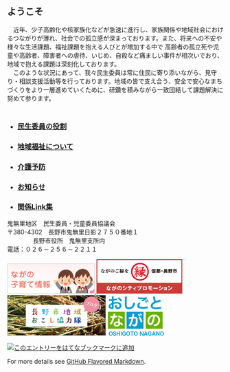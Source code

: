 
## ようこそ
　近年、少子高齢化や核家族化などが急速に進行し、家族関係や地域社会におけるつながりが薄れ、社会での孤立感が深まっております。また、将来への不安や様々な生活課題、福祉課題を抱える人びとが増加する中で
高齢者の孤立死や児童や高齢者、障害者への虐待、いじめ、自殺など痛ましい事件が相次いでおり、地域で抱える課題は深刻化しております。<br>
　このような状況にあって、我々民生委員は常に住民に寄り添いながら、見守り・相談支援活動等を行っております。地域の皆で支え合う、安全で安心なまちづくりをより一層進めていくために、研鑽を積みながら一致団結して課題解決に努めて参ります。<br>
　

- ### [民生委員の役割](./role.md)
- ### [地域福祉について](./tikihukushi.md)
- ### [介護予防](./kaigo_yobo.md)
- ### [お知らせ](./news.md)
- ### [関係Link集](./link.md)

鬼無里地区　民生委員・児童委員協議会<br>
〒380-4302　長野市鬼無里日影２７５０番地１<br>
　　　    　長野市役所　鬼無里支所内<br>
電話：０２６－２５６－２２１１<br>


[![子育て支援](images/bnr_kosodate.jpg) ](https://www.city.nagano.nagano.jp/site/kosodate/)
[![ながのシティプロモーション](images/bana_06.png)](https://nagano-citypromotion.com/)
[![ながの地域おこし協力隊](images/bn_local_pr.png)](https://nagano-citypromotion.com/local_pr/)
[![ながの地域おこし協力隊](images/h_logo.png)](https://oshigoto.nagano.jp/index.html)

<div class="line-it-button" data-lang="ja" data-type="share-a" data-ver="3" data-url="https://kinasa-minkyo.github.io/" data-color="default" data-size="small" data-count="true" style="display: none;"></div>
 <script src="https://d.line-scdn.net/r/web/social-plugin/js/thirdparty/loader.min.js" async="async" defer="defer"></script>


<div id="fb-root"></div>
<script async defer crossorigin="anonymous" src="https://connect.facebook.net/ja_JP/sdk.js#xfbml=1&version=v6.0"></script>

<div class="fb-like" data-href="https://kinasa-minkyo.github.io/" data-width="" data-layout="standard" data-action="like" data-size="small" data-share="true"></div>





<a href="https://b.hatena.ne.jp/entry/s/kinasa-minkyo.github.io/" class="hatena-bookmark-button" data-hatena-bookmark-layout="basic-label-counter" data-hatena-bookmark-lang="ja" title="このエントリーをはてなブックマークに追加"><img src="https://b.st-hatena.com/images/v4/public/entry-button/button-only@2x.png" alt="このエントリーをはてなブックマークに追加" width="20" height="20" style="border: none;" /></a><script type="text/javascript" src="https://b.st-hatena.com/js/bookmark_button.js" charset="utf-8" async="async"></script>

For more details see [GitHub Flavored Markdown](https://guides.github.com/features/mastering-markdown/).

